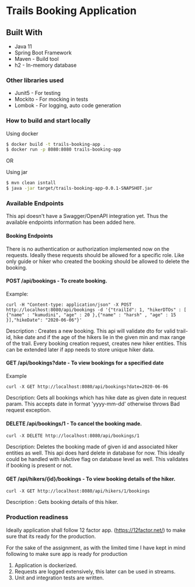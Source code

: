 # Trails Booking Application

## Built With
* Java 11
* Spring Boot Framework
* Maven - Build tool
* h2 - In-memory database

### Other libraries used
* Junit5 - For testing
* Mockito - For mocking in tests
* Lombok - For logging, auto code generation


### How to build and start locally
 Using docker
```bash
$ docker build -t trails-booking-app . 
$ docker run -p 8080:8080 trails-booking-app
```
OR

 Using jar
```bash
$ mvn clean isntall
$ java -jar target/trails-booking-app-0.0.1-SNAPSHOT.jar

```

### Available Endpoints
This api doesn't have a Swagger/OpenAPI integration yet.
Thus the available endpoints information has been added here.

#### Booking Endpoints
There is no authentication or authorization implemented now on the requests. Ideally these requests should be allowed for a specific role. 
Like only guide or hiker who created the booking should be allowed to delete the booking.

#### POST /api/bookings - To create booking.
Example: 
```console
curl -H "Content-type: application/json" -X POST http://localhost:8080/api/bookings -d '{"trailId": 1, "hikerDTOs" : [ {"name" : "kumudini", "age" : 20 },{"name" : "harsh" , "age" : 15 }],"hikeDate": "2020-06-06"}'
```
Description : Creates a new booking. 
This api will validate dto for valid trail-id, hike date and if the age of the hikers lie in the given min and max range of the trail.
Every booking creation request, creates new hiker entities. This can be extended later if app needs to store unique hiker data. 

#### GET /api/bookings?date - To view bookings for a specified date
Example
```console
curl -X GET http://localhost:8080/api/bookings?date=2020-06-06
```
Description: Gets all bookings which has hike date as given date in request param. 
This accepts date in format 'yyyy-mm-dd' otherwise throws Bad request exception. 

#### DELETE /api/bookings/1 - To cancel the booking made. 
```console
curl -X DELETE http://localhost:8080/api/bookings/1
```
Description: Deletes the booking made of given id and associated hiker entities as well. 
This api does hard delete in database for now. This ideally could be handled with isActive flag on database level as well. 
This validates if booking is present or not. 

#### GET /api/hikers/{id}/bookings - To view booking details of the hiker. 
```console
curl -X GET http://localhost:8080/api/hikers/1/bookings
```
Description : Gets booking details of this hiker. 


### Production readiness

Ideally application shall follow 12 factor app. (https://12factor.net/) to make sure that its ready for the production. 

For the sake of the assignment, as with the limited time I have kept in mind following to make sure app is ready for production
1. Application is dockerized. 
2. Requests are logged extensively, this later can be used in streams. 
3. Unit and integration tests are written. 